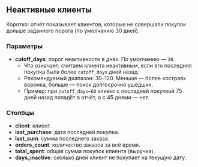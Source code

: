 ## Неактивные клиенты

Коротко: отчёт показывает клиентов, которые не совершали покупок дольше заданного порога (по умолчанию 30 дней).

### Параметры
- **cutoff_days**: порог неактивности в днях. По умолчанию — `30`.
  - Что означает: считаем клиента неактивным, если его последняя покупка была более `cutoff_days` дней назад.
  - Рекомендуемый диапазон: 30–120. Меньше — более «острая» воронка, больше — поиск долгосрочно ушедших.
  - Пример: при `cutoff_days=60` клиент с последней покупкой 75 дней назад попадёт в отчёт, а с 45 днями — нет.

### Столбцы
- **client**: клиент.
- **last_purchase**: дата последней покупки.
- **last_sum**: сумма последнего заказа.
- **orders_count**: количество заказов за всё время.
- **total_spent**: общая сумма покупок клиента (выручка).
- **days_inactive**: сколько дней клиент не покупает на текущую дату.


